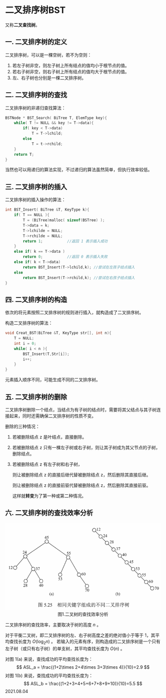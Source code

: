  # 二叉排序树BST

又称**二叉查找树**。

## 一. 二叉排序树的定义

二叉排序树，可以是一棵空树，若不为空则：

1. 若左子树非空，则左子树上所有结点的值均小于根节点的值。
2. 若右子树非空，则右子树上所有结点的值均大于根节点的值。
3. 左、右子树也分别是一棵二叉排序树。

## 二. 二叉排序树的查找

二叉排序树的非递归查找算法：

~~~c
BSTNode * BST_Search( BiTree T, ElemType key){
    while( T != NULL && key != T->data){
        if( key < T->data)
            T = T->lchild;
        else
            T = t->rchild;
    }
    return T;
}

~~~

当然也可以用递归的算法实现，不过递归的算法虽然简单，但执行效率较低。

## 三. 二叉排序树的插入

二叉排序树的插入操作的算法：

~~~c
int BST_Insert( BiTree &T, KeyType k){
    if( T == NULL ){
        T = (BiTree)malloc( sizeof(BSTree) );
        T->data = k;
        T->lchilde = NULL;
        T->rchilde = NULL;
        return 1;			//返回 1 表示插入成功
    }
    else if( k == T->data )
        return 0;			//返回 0 表示插入失败
    else if( k < T->data)
        return BST_Insert(T->lchild,k);	//尝试在左孩子结点插入
    else
        return BST_Insert(T->rchild,k);	//尝试在右孩子结点插入
}
~~~

## 四. 二叉排序树的构造

依次的将元素按照二叉排序树的规则进行插入，就构造成了二叉排序树。

构造二叉排序树的算法：

~~~c
void Creat_BST(BiTree &T, KeyType str[], int n){
    T = NULL;
    int i = 0;
    while( i < n ){
        BST_Insert(T,Str[i]);
        i++;
    }
}
~~~

元素插入顺序不同，可能生成不同的二叉排序树。

## 五. 二叉排序树的删除

二叉排序树删除一个结点，当结点为有子树的结点时，需要将其父结点与其子树连接起来，同时还需确保二叉排序树的性质不变。

删除的三种情况：

1. 若被删除结点 z 是叶结点，直接删除。

2. 若被删除结点 z 只有一棵左子树或右子树，则让其子树成为其父节点的子树，删除结点。

3. 若被删除结点 z 有左子树和右子树，

   则让被删除结点 z 的直接后继代替被删除结点 z，然后删除其直接后继。

   则让被删除结点 z 的直接前驱代替被删除结点 z，然后删除其直接前驱。

   这样就**转变**为了第一种或第二种情况。

## 六. 二叉排序树的查找效率分析

<img src="数据结构506-1.png" alt="数据结构506-1" style="zoom:80%;" />

<center>图1.二叉树的查找效率分析</center>

二叉排序树的查找效率，主要取决于树的高度 $n$ 。

对于平衡二叉树，即二叉排序树的左、右子树高度之差的绝对值小于等于 1，其平均查找长度为 $O(\log_2n)$​ 。
若输入的元素有序，则构造成的二叉排序树是一个只有左子树（或只有右子树）的单支树，其平均查找长度为 $O(n)$​​​ 。

对图 1(a) 来说，查找成功的平均查找长度为：
$$
ASL_a = \frac{(1+2\times 2+4\times 3+3\times 4)}{10}=2.9
$$
对图 1(b) 来说，查找成功的平均查找长度为：
$$
ASL_b = \frac{(1+2+3+4+5+6+7+8+9+10)}{10}=5.5
$$
2021.08.04

